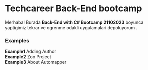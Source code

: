 # Techcareer Back-End bootcamp

Merhaba! Burada **Back-End with C# Bootcamp 21102023** boyunca yaptigimiz tekrar ve ogrenme odakli uygulamalari depoluyorum . 

### Examples

 **Example1** Adding Author  
 **Example2** Zoo Project   
 **Example3** About Automapper   
    


